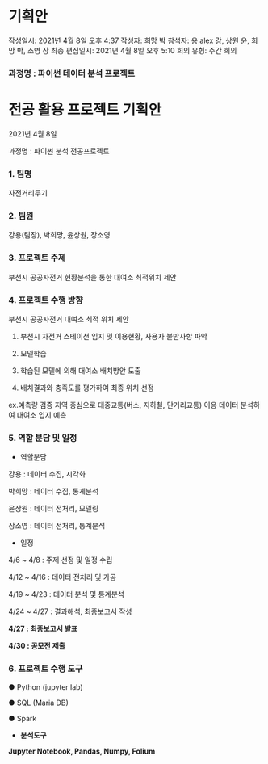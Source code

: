 # 기획안

작성일시: 2021년 4월 8일 오후 4:37
작성자: 희망 박
참석자: 용 alex 강, 상원 윤, 희망 박, 소영 장
최종 편집일시: 2021년 4월 8일 오후 5:10
회의 유형: 주간 회의

### **과정명 : 파이썬 데이터 분석 프로젝트**

# **전공 활용 프로젝트 기획안**

2021년 4월 8일

과정명 : 파이썬 분석 전공프로젝트

### 1. 팀명

 자전거리두기

### 2. 팀원

강용(팀장), 박희망, 윤상원, 장소영

### 3. 프로젝트 주제

부천시 공공자전거 현황분석을 통한 대여소 최적위치 제안

### 4. 프로젝트 수행 방향

부천시 공공자전거 대여소 최적 위치 제안

1. 부천시 자전거 스테이션 입지 및 이용현황, 사용자 불만사항 파악

2. 모델학습 

3. 학습된 모델에 의해 대여소 배치방안 도출 

4. 배치결과와 충족도를 평가하여 최종 위치 선정

ex.예측량 검증 지역 중심으로 대중교통(버스, 지하철, 단거리교통) 이용 데이터 분석하여 대여소 입지 예측

### 5. 역할 분담 및 일정

- 역할분담

강용 : 데이터 수집, 시각화

박희망 : 데이터 수집, 통계분석

윤상원 : 데이터 전처리, 모델링

장소영 : 데이터 전처리, 통계분석

- 일정

4/6 ~ 4/8 : 주제 선정 및 일정 수립

4/12 ~ 4/16 : 데이터 전처리 및 가공

4/19 ~ 4/23 : 데이터 분석 및 통계분석

4/24 ~ 4/27 : 결과해석, 최종보고서 작성

**4/27 : 최종보고서 발표**

**4/30 : 공모전 제출**

### 6. **프로젝트 수행 도구**

● Python (jupyter lab)

● SQL (Maria DB)

● Spark

- **분석도구**

**Jupyter Notebook, Pandas, Numpy, Folium**